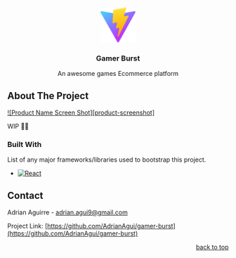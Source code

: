 <!-- PROJECT LOGO -->

<a name="readme-top"></a>
<br />

<div align="center">
  <a href="https://github.com/AdrianAgui/gamer-burst">
    <img src="public/favicon.svg" alt="Logo" width="80" height="80">
  </a>

  <h3 align="center">Gamer Burst</h3>

  <p align="center">
    An awesome games Ecommerce platform
  </p>
</div>

<!-- ABOUT THE PROJECT -->

## About The Project

[![Product Name Screen Shot][product-screenshot]](https://example.com)

WIP 🔨👷

### Built With

List of any major frameworks/libraries used to bootstrap this project.

- [![React][react.js]][react-url]

<!-- CONTACT -->

## Contact

Adrian Aguirre - adrian.agui9@gmail.com

Project Link: [https://github.com/AdrianAgui/gamer-burst](https://github.com/AdrianAgui/gamer-burst)

<p align="right"><a href="#readme-top">back to top</a></p>

<!-- MARKDOWN LINKS & IMAGES -->

[react.js]: https://img.shields.io/badge/React-20232A?style=for-the-badge&logo=react&logoColor=61DAFB
[react-url]: https://reactjs.org/
